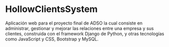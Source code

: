 # HollowClientsSystem
Aplicación web para el proyecto final de ADSO la cual consiste en administrar, gestionar y mejorar las relaciones entre una empresa y sus clientes, construida con el framework Django de Python, y otras tecnologías como JavaScript y CSS, Bootstrap y MySQL.
